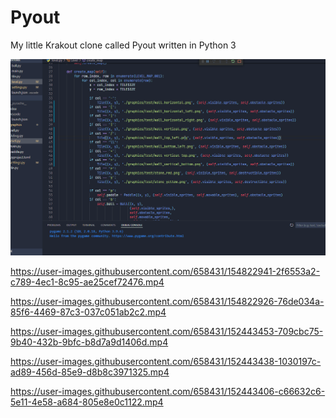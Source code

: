 # Pyout

My little Krakout clone called Pyout written in Python 3

![](./pyout_07.gif)

https://user-images.githubusercontent.com/658431/154822941-2f6553a2-c789-4ec1-8c95-ae25cef72476.mp4

https://user-images.githubusercontent.com/658431/154822926-76de034a-85f6-4469-87c3-037c051ab2c2.mp4

https://user-images.githubusercontent.com/658431/152443453-709cbc75-9b40-432b-9bfc-b8d7a9d1406d.mp4

https://user-images.githubusercontent.com/658431/152443438-1030197c-ad89-456d-85e9-d8b8c3971325.mp4

https://user-images.githubusercontent.com/658431/152443406-c66632c6-5e11-4e58-a684-805e8e0c1122.mp4
